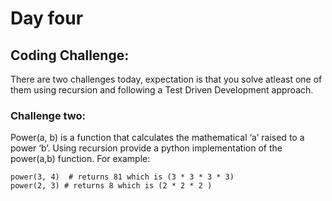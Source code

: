 # Day four

## Coding Challenge:
There are two challenges today, expectation is that you solve atleast one of them using recursion and following a Test Driven Development approach. 


### Challenge two:
Power(a, b) is a function that calculates the mathematical ‘a’ raised to a power ‘b’. Using recursion provide  a python implementation of the power(a,b) function. 
For example:
```
power(3, 4)  # returns 81 which is (3 * 3 * 3 * 3)
power(2, 3) # returns 8 which is (2 * 2 * 2 )
```
